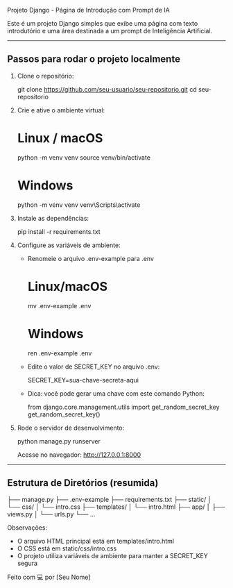 Projeto Django - Página de Introdução com Prompt de IA

Este é um projeto Django simples que exibe uma página com texto introdutório e uma área destinada a um prompt de Inteligência Artificial.

----------------------------------------
Passos para rodar o projeto localmente
----------------------------------------

1. Clone o repositório:

    git clone https://github.com/seu-usuario/seu-repositorio.git
    cd seu-repositorio

2. Crie e ative o ambiente virtual:

    # Linux / macOS
    python -m venv venv
    source venv/bin/activate

    # Windows
    python -m venv venv
    venv\Scripts\activate

3. Instale as dependências:

    pip install -r requirements.txt

4. Configure as variáveis de ambiente:

    - Renomeie o arquivo .env-example para .env

        # Linux/macOS
        mv .env-example .env

        # Windows
        ren .env-example .env

    - Edite o valor de SECRET_KEY no arquivo .env:

        SECRET_KEY=sua-chave-secreta-aqui

    - Dica: você pode gerar uma chave com este comando Python:

        from django.core.management.utils import get_random_secret_key
        get_random_secret_key()

5. Rode o servidor de desenvolvimento:

    python manage.py runserver

    Acesse no navegador:
    http://127.0.0.1:8000


----------------------------------------
Estrutura de Diretórios (resumida)
----------------------------------------

├── manage.py
├── .env-example
├── requirements.txt
├── static/
│   └── css/
│       └── intro.css
├── templates/
│   └── intro.html
├── app/
│   ├── views.py
│   └── urls.py
└── ...


Observações:

- O arquivo HTML principal está em templates/intro.html
- O CSS está em static/css/intro.css
- O projeto utiliza variáveis de ambiente para manter a SECRET_KEY segura

Feito com 💻 por [Seu Nome]
